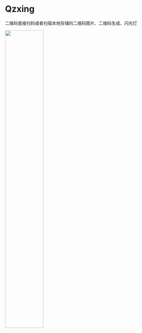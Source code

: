 # Qzxing
二维码直接扫码或者扫描本地存储的二维码图片、二维码生成、闪光灯
>
<img src="https://github.com/nicccccccccce/documents/blob/master/zxing-001.gif" height="50%" width="50%" />
